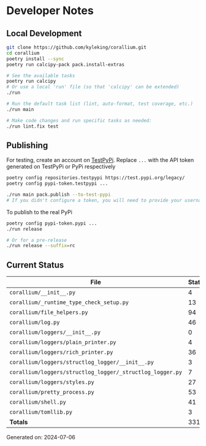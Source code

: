 # Developer Notes

## Local Development

```sh
git clone https://github.com/kyleking/corallium.git
cd corallium
poetry install --sync
poetry run calcipy-pack pack.install-extras

# See the available tasks
poetry run calcipy
# Or use a local 'run' file (so that 'calcipy' can be extended)
./run

# Run the default task list (lint, auto-format, test coverage, etc.)
./run main

# Make code changes and run specific tasks as needed:
./run lint.fix test
```

## Publishing

For testing, create an account on [TestPyPi](https://test.pypi.org/legacy/). Replace `...` with the API token generated on TestPyPi or PyPi respectively

```sh
poetry config repositories.testpypi https://test.pypi.org/legacy/
poetry config pypi-token.testpypi ...

./run main pack.publish --to-test-pypi
# If you didn't configure a token, you will need to provide your username and password to publish
```

To publish to the real PyPi

```sh
poetry config pypi-token.pypi ...
./run release

# Or for a pre-release
./run release --suffix=rc
```

## Current Status

<!-- {cts} COVERAGE -->
| File                                                      | Statements | Missing | Excluded | Coverage |
|-----------------------------------------------------------|------------|---------|----------|----------|
| `corallium/__init__.py`                                   | 4          | 0       | 0        | 100.0%   |
| `corallium/_runtime_type_check_setup.py`                  | 13         | 0       | 28       | 100.0%   |
| `corallium/file_helpers.py`                               | 94         | 40      | 12       | 53.2%    |
| `corallium/log.py`                                        | 46         | 1       | 0        | 94.2%    |
| `corallium/loggers/__init__.py`                           | 0          | 0       | 0        | 100.0%   |
| `corallium/loggers/plain_printer.py`                      | 4          | 0       | 0        | 100.0%   |
| `corallium/loggers/rich_printer.py`                       | 36         | 9       | 0        | 70.0%    |
| `corallium/loggers/structlog_logger/__init__.py`          | 3          | 0       | 3        | 100.0%   |
| `corallium/loggers/structlog_logger/_structlog_logger.py` | 7          | 0       | 0        | 100.0%   |
| `corallium/loggers/styles.py`                             | 27         | 1       | 0        | 90.9%    |
| `corallium/pretty_process.py`                             | 53         | 53      | 0        | 0.0%     |
| `corallium/shell.py`                                      | 41         | 4       | 0        | 87.3%    |
| `corallium/tomllib.py`                                    | 3          | 0       | 2        | 100.0%   |
| **Totals**                                                | 331        | 108     | 45       | 63.0%    |

Generated on: 2024-07-06
<!-- {cte} -->
